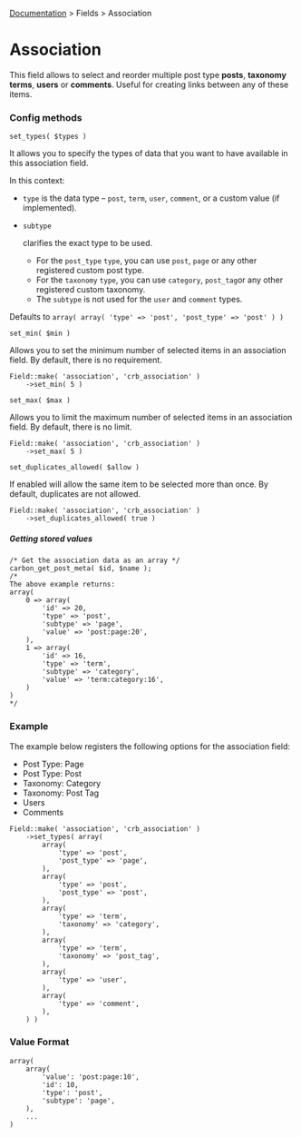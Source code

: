 [Documentation](https://carbonfields.net/docs/) > Fields > Association

# Association

This field allows to select and reorder multiple post type **posts**, **taxonomy terms**, **users** or **comments**. Useful for creating links between any of these items.

### Config methods

`set_types( $types )`

It allows you to specify the types of data that you want to have available in this association field.

In this context:

- `type` is the data type – `post`, `term`, `user`, `comment`, or a custom value (if implemented).

- ```
  subtype
  ```

   

  clarifies the exact type to be used.

  - For the `post_type` `type`, you can use `post`, `page` or any other registered custom post type.
  - For the `taxonomy` `type`, you can use `category`, `post_tag`or any other registered custom taxonomy.
  - The `subtype` is not used for the `user` and `comment` types.

Defaults to `array( array( 'type' => 'post', 'post_type' => 'post' ) )`

`set_min( $min )`

Allows you to set the minimum number of selected items in an association field. By default, there is no requirement.

```
Field::make( 'association', 'crb_association' )
    ->set_min( 5 )
```

`set_max( $max )`

Allows you to limit the maximum number of selected items in an association field. By default, there is no limit.

```
Field::make( 'association', 'crb_association' )
    ->set_max( 5 )
```

`set_duplicates_allowed( $allow )`

If enabled will allow the same item to be selected more than once. By default, duplicates are not allowed.

```
Field::make( 'association', 'crb_association' )
    ->set_duplicates_allowed( true )
```

##### Getting stored values

```
/* Get the association data as an array */
carbon_get_post_meta( $id, $name );
/*
The above example returns: 
array( 
    0 => array(
        'id' => 20,
        'type' => 'post',
        'subtype' => 'page',
        'value' => 'post:page:20',
    ), 
    1 => array(
        'id' => 16,
        'type' => 'term',
        'subtype' => 'category',
        'value' => 'term:category:16',
    )
)
*/
```

### Example

The example below registers the following options for the association field:

- Post Type: Page
- Post Type: Post
- Taxonomy: Category
- Taxonomy: Post Tag
- Users
- Comments

```
Field::make( 'association', 'crb_association' )
    ->set_types( array(
        array(
            'type' => 'post',
            'post_type' => 'page',
        ),
        array(
            'type' => 'post',
            'post_type' => 'post',
        ),
        array(
            'type' => 'term',
            'taxonomy' => 'category',
        ),
        array(
            'type' => 'term',
            'taxonomy' => 'post_tag',
        ),
        array(
            'type' => 'user',
        ),
        array(
            'type' => 'comment',
        ),
    ) )
```

### Value Format

```
array(
    array(
        'value': 'post:page:10',
        'id': 10,
        'type': 'post',
        'subtype': 'page',
    ),
    ...
)
```
